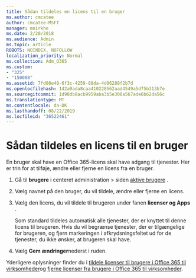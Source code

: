 ```yaml
---
title: Sådan tildeles en licens til en bruger
ms.author: cmcatee
author: cmcatee-MSFT
manager: mnirkhe
ms.date: 2/20/2018
ms.audience: Admin
ms.topic: article
ROBOTS: NOINDEX, NOFOLLOW
localization_priority: Normal
ms.collection: Adm_O365
ms.custom:
- "325"
- "150008"
ms.assetid: 7fd08e48-6f3c-4259-88da-4d06288f2b7d
ms.openlocfilehash: 142a0ada8caa410228562aad4549a5d75b313b7e
ms.sourcegitcommit: 1d98db8acb9959aba3b5e308a567ade6b62da56c
ms.translationtype: MT
ms.contentlocale: da-DK
ms.lasthandoff: 08/22/2019
ms.locfileid: "36522461"
---
```

# <a name="how-to-assign-a-license-to-a-user"></a>Sådan tildeles en licens til en bruger

En bruger skal have en Office 365-licens skal have adgang til tjenester. Her er trin for at tilføje, ændre eller fjerne en licens fra en bruger.
  
1. Gå til **brugere** i centeret administration \> siden [aktive brugere](https://go.microsoft.com/fwlink/p/?linkid=834822) .

2. Vælg navnet på den bruger, du vil tildele, ændre eller fjerne en licens.

3. Vælg den licens, du vil tildele til brugeren under fanen **licenser og Apps** .

    Som standard tildeles automatisk alle tjenester, der er knyttet til denne licens til brugeren. Hvis du vil begrænse tjenester, der er tilgængelige for brugeren, og fjern markeringen i afkrydsningsfeltet ud for de tjenester, du ikke ønsker, at brugeren skal have.

4. Vælg **Gem ændringer**nederst i ruden.

Yderligere oplysninger finder du i [tildele licenser til brugere i Office 365 til virksomheder](https://docs.microsoft.com/office365/admin/subscriptions-and-billing/assign-licenses-to-users)og [fjerne licenser fra brugere i Office 365 til virksomheder](https://docs.microsoft.com/office365/admin/subscriptions-and-billing/remove-licenses-from-users).